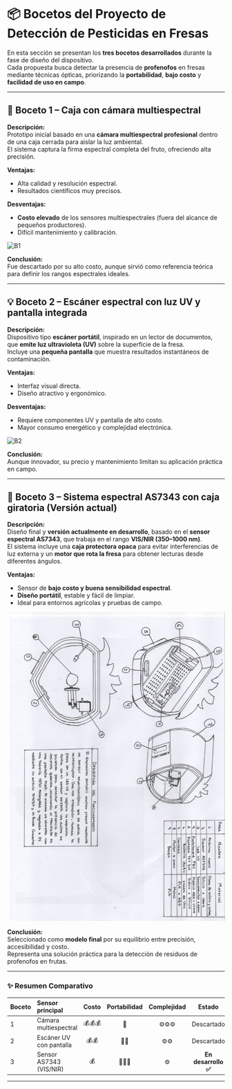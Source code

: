 # 📦 Bocetos del Proyecto de Detección de Pesticidas en Fresas

En esta sección se presentan los **tres bocetos desarrollados** durante la fase de diseño del dispositivo.  
Cada propuesta busca detectar la presencia de **profenofos** en fresas mediante técnicas ópticas, priorizando la **portabilidad**, **bajo costo** y **facilidad de uso en campo**.

---

## 🧩 **Boceto 1 – Caja con cámara multiespectral**

**Descripción:**  
Prototipo inicial basado en una **cámara multiespectral profesional** dentro de una caja cerrada para aislar la luz ambiental.  
El sistema captura la firma espectral completa del fruto, ofreciendo alta precisión.

**Ventajas:**  
- Alta calidad y resolución espectral.  
- Resultados científicos muy precisos.  

**Desventajas:**  
- **Costo elevado** de los sensores multiespectrales (fuera del alcance de pequeños productores).  
- Difícil mantenimiento y calibración.  

![B1](../Imagenes/B1.png)

**Conclusión:**  
Fue descartado por su alto costo, aunque sirvió como referencia teórica para definir los rangos espectrales ideales.

---

## 💡 **Boceto 2 – Escáner espectral con luz UV y pantalla integrada**

**Descripción:**  
Dispositivo tipo **escáner portátil**, inspirado en un lector de documentos, que **emite luz ultravioleta (UV)** sobre la superficie de la fresa.  
Incluye una **pequeña pantalla** que muestra resultados instantáneos de contaminación.

**Ventajas:**  
- Interfaz visual directa.  
- Diseño atractivo y ergonómico.  

**Desventajas:**  
- Requiere componentes UV y pantalla de alto costo.  
- Mayor consumo energético y complejidad electrónica.  


![B2](../Imagenes/B2.png)

**Conclusión:**  
Aunque innovador, su precio y mantenimiento limitan su aplicación práctica en campo.

---

## 🍓 **Boceto 3 – Sistema espectral AS7343 con caja giratoria (Versión actual)**

**Descripción:**  
Diseño final y **versión actualmente en desarrollo**, basado en el **sensor espectral AS7343**, que trabaja en el rango **VIS/NIR (350–1000 nm)**.  
El sistema incluye una **caja protectora opaca** para evitar interferencias de luz externa y un **motor que rota la fresa** para obtener lecturas desde diferentes ángulos.  

**Ventajas:**  
- Sensor de **bajo costo y buena sensibilidad espectral**.  
- **Diseño portátil**, estable y fácil de limpiar.  
- Ideal para entornos agrícolas y pruebas de campo.  



![B3](../Imagenes/B3.png)


**Conclusión:**  
Seleccionado como **modelo final** por su equilibrio entre precisión, accesibilidad y costo.  
Representa una solución práctica para la detección de residuos de profenofos en frutas.

---

### ✨ **Resumen Comparativo**

| Boceto | Sensor principal | Costo | Portabilidad | Complejidad | Estado |
|:-------|:-----------------|:------:|:--------------:|:-------------:|:--------:|
| 1 | Cámara multiespectral | 💰💰💰 | 🧳 | ⚙️⚙️⚙️ | Descartado |
| 2 | Escáner UV con pantalla | 💰💰 | 🧳🧳 | ⚙️⚙️ | Descartado |
| 3 | Sensor AS7343 (VIS/NIR) | 💰 | 🧳🧳🧳 | ⚙️ | **En desarrollo ✅** |

---




